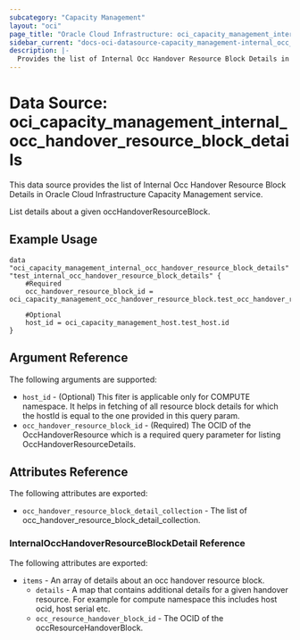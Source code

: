 ```yaml
---
subcategory: "Capacity Management"
layout: "oci"
page_title: "Oracle Cloud Infrastructure: oci_capacity_management_internal_occ_handover_resource_block_details"
sidebar_current: "docs-oci-datasource-capacity_management-internal_occ_handover_resource_block_details"
description: |-
  Provides the list of Internal Occ Handover Resource Block Details in Oracle Cloud Infrastructure Capacity Management service
---
```


# Data Source: oci_capacity_management_internal_occ_handover_resource_block_details
This data source provides the list of Internal Occ Handover Resource Block Details in Oracle Cloud Infrastructure Capacity Management service.

List details about a given occHandoverResourceBlock.


## Example Usage

```hcl
data "oci_capacity_management_internal_occ_handover_resource_block_details" "test_internal_occ_handover_resource_block_details" {
	#Required
	occ_handover_resource_block_id = oci_capacity_management_occ_handover_resource_block.test_occ_handover_resource_block.id

	#Optional
	host_id = oci_capacity_management_host.test_host.id
}
```

## Argument Reference

The following arguments are supported:

* `host_id` - (Optional) This fiter is applicable only for COMPUTE namespace. It helps in fetching of all resource block details for which the hostId is equal to the one provided in this query param. 
* `occ_handover_resource_block_id` - (Required) The OCID of the OccHandoverResource which is a required query parameter for listing OccHandoverResourceDetails. 


## Attributes Reference

The following attributes are exported:

* `occ_handover_resource_block_detail_collection` - The list of occ_handover_resource_block_detail_collection.

### InternalOccHandoverResourceBlockDetail Reference

The following attributes are exported:

* `items` - An array of details about an occ handover resource block. 
	* `details` - A map that contains additional details for a given handover resource. For example for compute namespace this includes host ocid, host serial etc. 
	* `occ_resource_handover_block_id` - The OCID of the occResourceHandoverBlock. 


